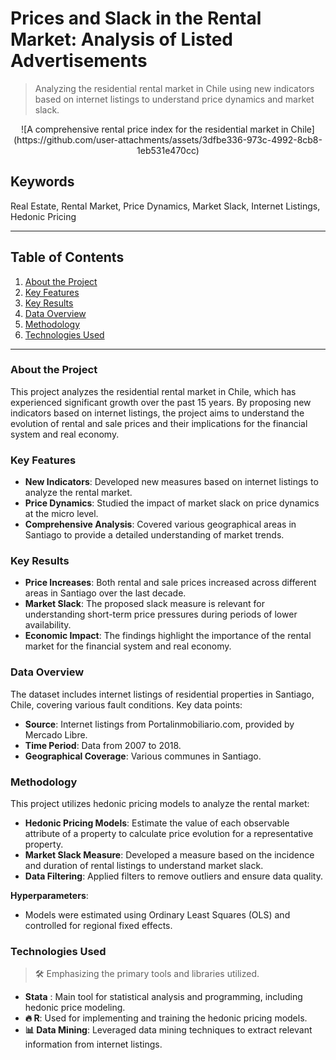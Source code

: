 # Prices and Slack in the Rental Market: Analysis of Listed Advertisements

> Analyzing the residential rental market in Chile using new indicators based on internet listings to understand price dynamics and market slack.

<p align="center">
![A comprehensive rental price index for the residential market in Chile](https://github.com/user-attachments/assets/3dfbe336-973c-4992-8cb8-1eb531e470cc)
</p>

## Keywords
Real Estate, Rental Market, Price Dynamics, Market Slack, Internet Listings, Hedonic Pricing

---

## Table of Contents

1. [About the Project](#about-the-project)
2. [Key Features](#key-features)
3. [Key Results](#key-results)
4. [Data Overview](#data-overview)
5. [Methodology](#methodology)
7. [Technologies Used](#technologies-used)

---

### About the Project

This project analyzes the residential rental market in Chile, which has experienced significant growth over the past 15 years. By proposing new indicators based on internet listings, the project aims to understand the evolution of rental and sale prices and their implications for the financial system and real economy.

### Key Features

- **New Indicators**: Developed new measures based on internet listings to analyze the rental market.
- **Price Dynamics**: Studied the impact of market slack on price dynamics at the micro level.
- **Comprehensive Analysis**: Covered various geographical areas in Santiago to provide a detailed understanding of market trends.

### Key Results

- **Price Increases**: Both rental and sale prices increased across different areas in Santiago over the last decade.
- **Market Slack**: The proposed slack measure is relevant for understanding short-term price pressures during periods of lower availability.
- **Economic Impact**: The findings highlight the importance of the rental market for the financial system and real economy.

### Data Overview

The dataset includes internet listings of residential properties in Santiago, Chile, covering various fault conditions. Key data points:

- **Source**: Internet listings from Portalinmobiliario.com, provided by Mercado Libre.
- **Time Period**: Data from 2007 to 2018.
- **Geographical Coverage**: Various communes in Santiago.

### Methodology

This project utilizes hedonic pricing models to analyze the rental market:

- **Hedonic Pricing Models**: Estimate the value of each observable attribute of a property to calculate price evolution for a representative property.
- **Market Slack Measure**: Developed a measure based on the incidence and duration of rental listings to understand market slack.
- **Data Filtering**: Applied filters to remove outliers and ensure data quality.

**Hyperparameters**: 
- Models were estimated using Ordinary Least Squares (OLS) and controlled for regional fixed effects.


### Technologies Used

> 🛠️ Emphasizing the primary tools and libraries utilized.

- **Stata** : Main tool for statistical analysis and programming, including hedonic price modeling.
- **🔥 R**: Used for implementing and training the hedonic pricing models.
- **📊 Data Mining**: Leveraged data mining techniques to extract relevant information from internet listings.


